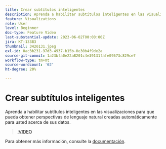 ```yaml
---
title: Crear subtítulos inteligentes
description: Aprenda a habilitar subtítulos inteligentes en las visualizaciones para que pueda obtener perspectivas de lenguaje natural creadas automáticamente para usted acerca de sus datos.
feature: Visualizations
role: User
level: Beginner
doc-type: Feature Video
last-substantial-update: 2023-06-02T00:00:00Z
jira: KT-13383
thumbnail: 3420131.jpeg
exl-id: 0ac3b231-97d3-4937-b15b-0e30b4f9de2a
source-git-commit: 1a23bfa0e22a8201c4e39131fafe09573c829ce7
workflow-type: tm+mt
source-wordcount: '62'
ht-degree: 20%

---
```


# Crear subtítulos inteligentes

Aprenda a habilitar subtítulos inteligentes en las visualizaciones para que pueda obtener perspectivas de lenguaje natural creadas automáticamente para usted acerca de sus datos.

>[!VIDEO](https://video.tv.adobe.com/v/3443141/?learn=on&captions=spa)

Para obtener más información, consulte la [documentación](https://experienceleague.adobe.com/docs/analytics-platform/using/cja-workspace/visualizations/intelligent-captions.html?lang=es).
